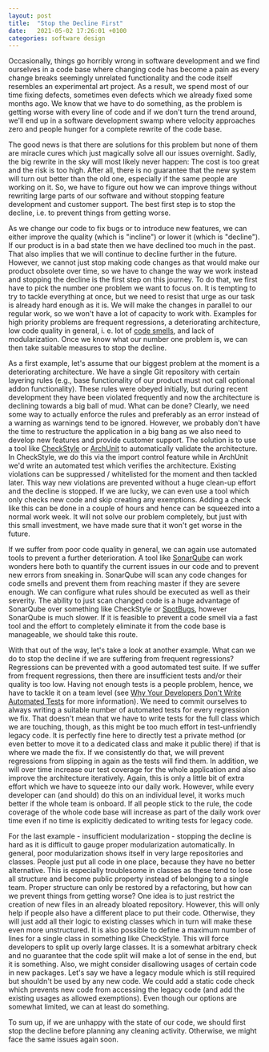 ```yaml
---
layout: post
title:  "Stop the Decline First"
date:   2021-05-02 17:26:01 +0100
categories: software design
---
```

Occasionally, things go horribly wrong in software development and we find ourselves in a code base where changing code has become a pain as every change breaks seemingly unrelated functionality and the code itself resembles an experimental art project. As a result, we spend most of our time fixing defects, sometimes even defects which we already fixed some months ago. We know that we have to do something, as the problem is getting worse with every line of code and if we don't turn the trend around, we'll end up in a software development swamp where velocity approaches zero and people hunger for a complete rewrite of the code base. 

The good news is that there are solutions for this problem but none of them are miracle cures which just magically solve all our issues overnight. Sadly, the big rewrite in the sky will most likely never happen: The cost is too great and the risk is too high. After all, there is no guarantee that the new system will turn out better than the old one, especially if the same people are working on it. So, we have to figure out how we can improve things without rewriting large parts of our software and without stopping feature development and customer support. The best first step is to stop the decline, i.e. to prevent things from getting worse.

As we change our code to fix bugs or to introduce new features, we can either improve the quality (which is "incline") or lower it (which is "decline"). If our product is in a bad state then we have declined too much in the past. That also implies that we will continue to decline further in the future. However, we cannot just stop making code changes as that would make our product obsolete over time, so we have to change the way we work instead and stopping the decline is the first step on this journey. To do that, we first have to pick the number one problem we want to focus on. It is tempting to try to tackle everything at once, but we need to resist that urge as our task is already hard enough as it is. We will make the changes in parallel to our regular work, so we won't have a lot of capacity to work with. Examples for high priority problems are frequent regressions, a deteriorating architecture, low code quality in general, i. e. lot of [code smells](https://en.wikipedia.org/wiki/Code_smell), and lack of modularization. Once we know what our number one problem is, we can then take suitable measures to stop the decline.

 As a first example, let's assume that our biggest problem at the moment is a deteriorating architecture. We have a single Git repository with certain layering rules (e.g., base functionality of our product must not call optional addon functionality). These rules were obeyed initially, but during recent development they have been violated frequently and now the architecture is declining towards a big ball of mud. What can be done? Clearly, we need some way to actually enforce the rules and preferably as an error instead of a warning as warnings tend to be ignored. However, we probably don't have the time to restructure the application in a big bang as we also need to develop new features and provide customer support. The solution is to use a tool like [CheckStyle](https://checkstyle.sourceforge.io/) or [ArchUnit](https://www.archunit.org/) to automatically validate the architecture. In CheckStyle, we do this via the import control feature while in ArchUnit we'd write an automated test which verifies the architecture. Existing violations can be suppressed / whitelisted for the moment and then tackled later. This way new violations are prevented without a huge clean-up effort and the decline is stopped. If we are lucky, we can even use a tool which only checks new code and skip creating any exemptions. Adding a check like this can be done in a couple of hours and hence can be squeezed into a normal work week. It will not solve our problem completely, but just with this small investment, we have made sure that it won't get worse in the future.

If we suffer from poor code quality in general, we can again use automated tools to prevent a further deterioration. A tool like [SonarQube](https://www.SonarQube.org/) can work wonders here both to quantify the current issues in our code and to prevent new errors from sneaking in. SonarQube will scan any code changes for code smells and prevent them from reaching master if they are severe enough. We can configure what rules should be executed as well as their severity. The ability to just scan changed code is a huge advantage of SonarQube over something like CheckStyle or [SpotBugs](https://spotbugs.Github.io/), however SonarQube is much slower. If it is feasible to prevent a code smell via a fast tool and the effort to completely eliminate it from the code base is manageable, we should take this route.

With that out of the way, let's take a look at another example. What can we do to stop the decline if we are suffering from frequent regressions? Regressions can be prevented with a good automated test suite. If we suffer from frequent regressions, then there are insufficient tests and/or their quality is too low. Having not enough tests is a people problem, hence, we have to tackle it on a team level (see [Why Your Developers Don't Write Automated Tests](https://thinkingsideways.net/testing/2019/05/03/reasons-for-no-tests.html) for more information). We need to commit ourselves to always writing a suitable number of automated tests for every regression we fix. That doesn't mean that we have to write tests for the full class which we are touching, though, as this might be too much effort in test-unfriendly legacy code. It is perfectly fine here to directly test a private method (or even better to move it to a dedicated class and make it public there) if that is where we made the fix. If we consistently do that, we will prevent regressions from slipping in again as the tests will find them. In addition, we will over time increase our test coverage for the whole application and also improve the architecture iteratively. Again, this is only a little bit of extra effort which we have to squeeze into our daily work. However, while every developer can (and should) do this on an individual level, it works much better if the whole team is onboard. If all people stick to the rule, the code coverage of the whole code base will increase as part of the daily work over time even if no time is explicitly dedicated to writing tests for legacy code.

For the last example - insufficient modularization - stopping the decline is hard as it is difficult to gauge proper modularization automatically. In general, poor modularization shows itself in very large repositories and classes. People just put all code in one place, because they have no better alternative. This is especially troublesome in classes as these tend to lose all structure and become public property instead of belonging to a single team. Proper structure can only be restored by a refactoring, but how can we prevent things from getting worse? One idea is to just restrict the creation of new files in an already bloated repository. However, this will only help if people also have a different place to put their code. Otherwise, they will just add all their logic to existing classes which in turn will make these even more unstructured. It is also possible to define a maximum number of lines for a single class in something like CheckStyle. This will force developers to split up overly large classes. It is a somewhat arbitrary check and no guarantee that the code split will make a lot of sense in the end, but it is something. Also, we might consider disallowing usages of certain code in new packages. Let's say we have a legacy module which is still required but shouldn't be used by any new code. We could add a static code check which prevents new code from accessing the legacy code (and add the existing usages as allowed exemptions). Even though our options are somewhat limited, we can at least do something.

To sum up, if we are unhappy with the state of our code, we should first stop the decline before planning any cleaning activity. Otherwise, we might face the same issues again soon.